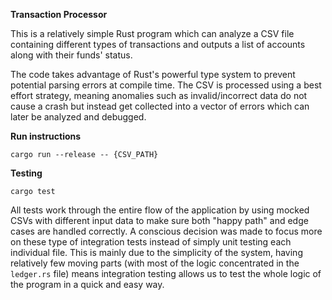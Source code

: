 **Transaction Processor**

This is a relatively simple Rust program which can analyze a CSV file containing different types of transactions and
outputs a list of accounts along with their funds' status.

The code takes advantage of Rust's powerful type system to prevent potential parsing errors at compile time.
The CSV is processed using a best effort strategy, meaning anomalies such as invalid/incorrect data do not cause a crash 
but instead get collected into a vector of errors which can later be analyzed and debugged.

**Run instructions**

`cargo run --release -- {CSV_PATH}`

**Testing**

`cargo test`

All tests work through the entire flow of the application by using mocked CSVs with different input data to make sure
both "happy path" and edge cases are handled correctly. A conscious decision was made to focus more on
these type of integration tests instead of simply unit testing each individual file. This is mainly due to the simplicity
of the system, having relatively few moving parts (with most of the logic concentrated in the `ledger.rs` file) means
integration testing allows us to test the whole logic of the program in a quick and easy way.